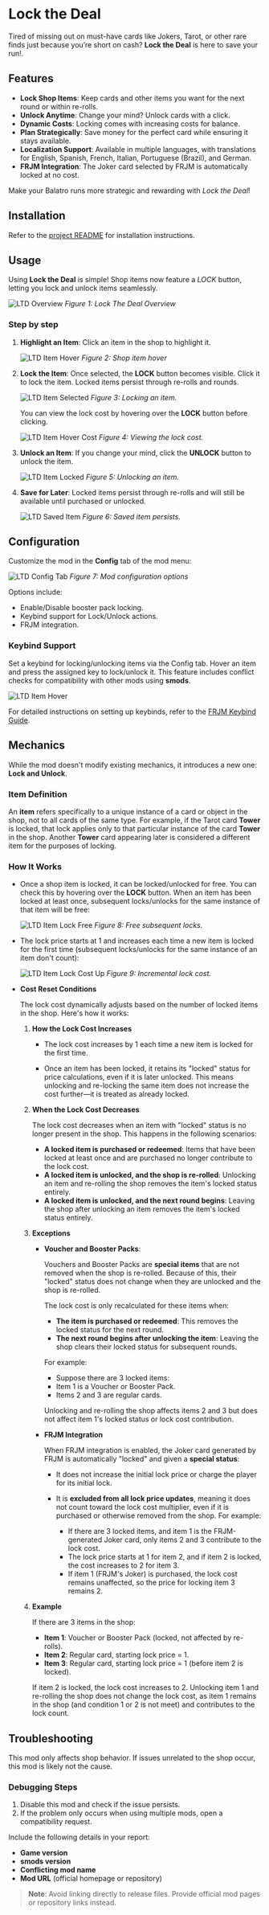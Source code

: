 # Lock the Deal

Tired of missing out on must-have cards like Jokers, Tarot, or other rare finds just because you’re short on cash? **Lock the Deal** is here to save your run!.

## Features

- **Lock Shop Items**: Keep cards and other items you want for the next round or within re-rolls.
- **Unlock Anytime**: Change your mind? Unlock cards with a click.
- **Dynamic Costs**: Locking comes with increasing costs for balance.
- **Plan Strategically**: Save money for the perfect card while ensuring it stays available.
- **Localization Support**: Available in multiple languages, with translations for English, Spanish, French, Italian, Portuguese (Brazil), and German.
- **FRJM Integration**: The Joker card selected by FRJM is automatically locked at no cost.

Make your Balatro runs more strategic and rewarding with *Lock the Deal*!

## Installation

Refer to the [project README](https://github.com/LnxFCA/balatro-mods#installation) for installation instructions.

## Usage

Using **Lock the Deal** is simple! Shop items now feature a *LOCK* button, letting you lock and unlock items seamlessly.

![LTD Overview](./images/ltd_overview.png)
*Figure 1: Lock The Deal Overview*

### Step by step

1. **Highlight an Item**: Click an item in the shop to highlight it.

    ![LTD Item Hover](./images/ltd_shop_item_hover.png)
    *Figure 2: Shop item hover*

2. **Lock the Item**: Once selected, the **LOCK** button becomes visible.
Click it to lock the item. Locked items persist through re-rolls and rounds.

    ![LTD Item Selected](./images/ltd_shop_item_selected.png)
    *Figure 3: Locking an item.*

    You can view the lock cost by hovering over the **LOCK** button before clicking.

    ![LTD Item Hover Cost](./images/ltd_shop_item_hover_cost.png)
    *Figure 4: Viewing the lock cost.*

3. **Unlock an Item**: If you change your mind, click the **UNLOCK** button to unlock the item.

    ![LTD Item Locked](./images/ltd_shop_item_locked.png)
    *Figure 5: Unlocking an item.*

4. **Save for Later**: Locked items persist through re-rolls and will still be available until purchased or unlocked.

   ![LTD Saved Item](./images/ltd_shop_item_saved_item.png)
   *Figure 6: Saved item persists.*

## Configuration

Customize the mod in the **Config** tab of the mod menu:

![LTD Config Tab](./images/ltd_shop_config_tab.png)
*Figure 7: Mod configuration options*

Options include:

- Enable/Disable booster pack locking.
- Keybind support for Lock/Unlock actions.
- FRJM integration.

### Keybind Support

Set a keybind for locking/unlocking items via the Config tab. Hover an item and press the assigned key to lock/unlock it. This feature includes conflict checks for compatibility with other mods using **smods**.

![LTD Item Hover](./images/ltd_shop_item_hover.png)

For detailed instructions on setting up keybinds, refer to the [FRJM Keybind Guide](https://github.com/LnxFCA/balatro-mods/tree/main/first-round-joker#activation-key).

## Mechanics

While the mod doesn't modify existing mechanics, it introduces a new one: **Lock and Unlock**.

### Item Definition

An **item** refers specifically to a unique instance of a card or object in the shop, not to all cards of the same type. For example, if the Tarot card **Tower** is locked, that lock applies only to that particular instance of the card **Tower** in the shop. Another **Tower** card appearing later is considered a different item for the purposes of locking.

### How It Works

- Once a shop item is locked, it can be locked/unlocked for free. You can check
this by hovering over the **LOCK** button. When an item has been locked at least once,
subsequent locks/unlocks for the same instance of that item will be free:

    ![LTD Item Lock Free](./images/ltd_shop_item_lock_free.png)
    *Figure 8: Free subsequent locks.*

- The lock price starts at 1 and increases each time a new item is locked for the first time (subsequent locks/unlocks for the same instance of an item don't count):

    ![LTD Item Lock Cost Up](./images/ltd_shop_item_price_up.png)
    *Figure 9: Incremental lock cost.*

- **Cost Reset Conditions**

    The lock cost dynamically adjusts based on the number of locked items in the shop. Here's how it works:

    1. **How the Lock Cost Increases**

        - The lock cost increases by 1 each time a new item is locked for the first time.

        - Once an item has been locked, it retains its "locked" status for price calculations, even if it is later unlocked. This means unlocking and re-locking the same item does not increase the cost further—it is treated as already locked.

    2. **When the Lock Cost Decreases**

        The lock cost decreases when an item with "locked" status is no longer present in the shop. This happens in the following scenarios:

        - **A locked item is purchased or redeemed**: Items that have been locked at least once and are purchased no longer contribute to the lock cost.
        - **A locked item is unlocked, and the shop is re-rolled**: Unlocking an item and re-rolling the shop removes the item's locked status entirely.
        - **A locked item is unlocked, and the next round begins**: Leaving the shop after unlocking an item removes the item's locked status entirely.

    3. **Exceptions**

        - **Voucher and Booster Packs**:

            Vouchers and Booster Packs are **special items** that are not removed when the shop is re-rolled. Because of this, their "locked" status does not change when they are unlocked and the shop is re-rolled.

            The lock cost is only recalculated for these items when:
            - **The item is purchased or redeemed**: This removes the locked status for the next round.
            - **The next round begins after unlocking the item**: Leaving the shop clears their locked status for subsequent rounds.

            For example:

            - Suppose there are 3 locked items:
            - Item 1 is a Voucher or Booster Pack.
            - Items 2 and 3 are regular cards.

            Unlocking and re-rolling the shop affects items 2 and 3 but does not affect item 1's locked status or lock cost contribution.

        - **FRJM Integration**

            When FRJM integration is enabled, the Joker card generated by FRJM is
            automatically "locked" and given a **special status**:

            - It does not increase the initial lock price or charge the player for its initial lock.
            - It is **excluded from all lock price updates**, meaning it does not count toward the lock cost multiplier, even if it is purchased or otherwise removed from the shop. For example:

                - If there are 3 locked items, and item 1 is the FRJM-generated Joker card, only items 2 and 3 contribute to the lock cost.
                - The lock price starts at 1 for item 2, and if item 2 is locked, the cost increases to 2 for item 3.
                - If item 1 (FRJM's Joker) is purchased, the lock cost remains unaffected, so the price for locking item 3 remains 2.

    4. **Example**

        If there are 3 items in the shop:
        - **Item 1**: Voucher or Booster Pack (locked, not affected by re-rolls).
        - **Item 2**: Regular card, starting lock price = 1.
        - **Item 3**: Regular card, starting lock price = 1 (before item 2 is locked).

        If item 2 is locked, the lock cost increases to 2. Unlocking item 1 and re-rolling the shop does not change the lock cost, as item 1 remains in the shop (and condition 1 or 2 is not meet) and contributes to the lock count.

## Troubleshooting

This mod only affects shop behavior. If issues unrelated to the shop occur, this mod is likely not the cause.

### Debugging Steps

1. Disable this mod and check if the issue persists.
2. If the problem only occurs when using multiple mods, open a compatibility request.

Include the following details in your report:

- **Game version**
- **smods version**
- **Conflicting mod name**
- **Mod URL** (official homepage or repository)

> **Note**: Avoid linking directly to release files. Provide official mod pages or repository links instead.
